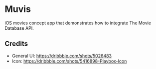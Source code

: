 # Muvis

iOS movies concept app that demonstrates how to integrate The Movie Database API.

## Credits

* General UI: https://dribbble.com/shots/5026483
* Icon: https://dribbble.com/shots/5416898-Playbox-Icon
